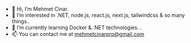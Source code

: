 - 👋 Hi, I’m Mehmet Cinar.
- 👀 I’m interested in .NET, node.js, react.js, next.js, tailwindcss & so many things..
- 🌱 I’m currently learning Docker &. NET technologies. .
- 📫 You can contact me at mehmetcinarpro@gmail.com

<!---
mcinarpro/mcinarpro is a ✨ special ✨ repository because its `README.md` (this file) appears on your GitHub profile.
You can click the Preview link to take a look at your changes.
--->
